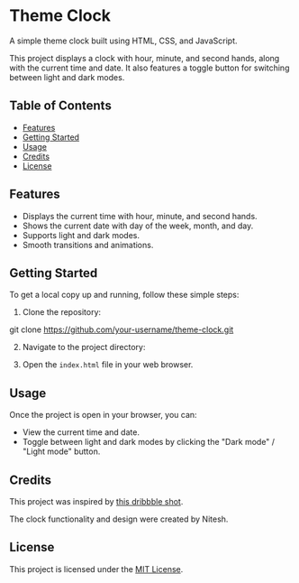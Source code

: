 # Theme Clock

A simple theme clock built using HTML, CSS, and JavaScript.

This project displays a clock with hour, minute, and second hands, along with the current time and date. It also features a toggle button for switching between light and dark modes.

## Table of Contents

- [Features](#features)
- [Getting Started](#getting-started)
- [Usage](#usage)
- [Credits](#credits)
- [License](#license)


## Features

- Displays the current time with hour, minute, and second hands.
- Shows the current date with day of the week, month, and day.
- Supports light and dark modes.
- Smooth transitions and animations.

## Getting Started

To get a local copy up and running, follow these simple steps:

1. Clone the repository:

git clone https://github.com/your-username/theme-clock.git


2. Navigate to the project directory:


3. Open the `index.html` file in your web browser.

## Usage

Once the project is open in your browser, you can:

- View the current time and date.
- Toggle between light and dark modes by clicking the "Dark mode" / "Light mode" button.

## Credits

This project was inspired by [this dribbble shot](https://dribbble.com/shots/5958443-Alarm-clock).

The clock functionality and design were created by Nitesh.

## License

This project is licensed under the [MIT License](LICENSE).

